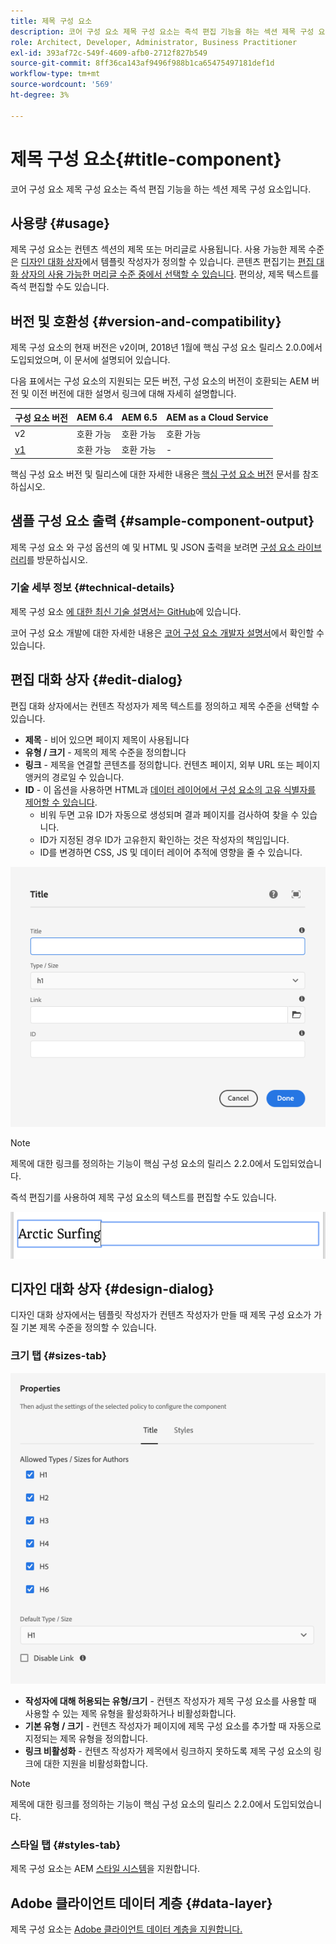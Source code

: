 ```yaml
---
title: 제목 구성 요소
description: 코어 구성 요소 제목 구성 요소는 즉석 편집 기능을 하는 섹션 제목 구성 요소입니다.
role: Architect, Developer, Administrator, Business Practitioner
exl-id: 393af72c-549f-4609-afb0-2712f827b549
source-git-commit: 8ff36ca143af9496f988b1ca65475497181def1d
workflow-type: tm+mt
source-wordcount: '569'
ht-degree: 3%

---
```


# 제목 구성 요소{#title-component}

코어 구성 요소 제목 구성 요소는 즉석 편집 기능을 하는 섹션 제목 구성 요소입니다.

## 사용량 {#usage}

제목 구성 요소는 컨텐츠 섹션의 제목 또는 머리글로 사용됩니다. 사용 가능한 제목 수준은 [디자인 대화 상자](#design-dialog)에서 템플릿 작성자가 정의할 수 있습니다. 콘텐츠 편집기는 [편집 대화 상자의 사용 가능한 머리글 수준 중에서 선택할 수 있습니다](#edit-dialog). 편의상, 제목 텍스트를 즉석 편집할 수도 있습니다.

## 버전 및 호환성 {#version-and-compatibility}

제목 구성 요소의 현재 버전은 v2이며, 2018년 1월에 핵심 구성 요소 릴리스 2.0.0에서 도입되었으며, 이 문서에 설명되어 있습니다.

다음 표에서는 구성 요소의 지원되는 모든 버전, 구성 요소의 버전이 호환되는 AEM 버전 및 이전 버전에 대한 설명서 링크에 대해 자세히 설명합니다.

| 구성 요소 버전 | AEM 6.4 | AEM 6.5 | AEM as a Cloud Service |
|---|---|---|---|
| v2 | 호환 가능 | 호환 가능 | 호환 가능 |
| [v1](v1/title-v1.md) | 호환 가능 | 호환 가능 | - |

핵심 구성 요소 버전 및 릴리스에 대한 자세한 내용은 [핵심 구성 요소 버전](/help/versions.md) 문서를 참조하십시오.

## 샘플 구성 요소 출력 {#sample-component-output}

제목 구성 요소 와 구성 옵션의 예 및 HTML 및 JSON 출력을 보려면 [구성 요소 라이브러리](https://adobe.com/go/aem_cmp_library_title)를 방문하십시오.

### 기술 세부 정보 {#technical-details}

제목 구성 요소 [에 대한 최신 기술 설명서는 GitHub](https://adobe.com/go/aem_cmp_tech_title_v2)에 있습니다.

코어 구성 요소 개발에 대한 자세한 내용은 [코어 구성 요소 개발자 설명서](/help/developing/overview.md)에서 확인할 수 있습니다.

## 편집 대화 상자 {#edit-dialog}

편집 대화 상자에서는 컨텐츠 작성자가 제목 텍스트를 정의하고 제목 수준을 선택할 수 있습니다.

* **제목**  - 비어 있으면 페이지 제목이 사용됩니다
* **유형 / 크기**  - 제목의 제목 수준을 정의합니다
* **링크**  - 제목을 연결할 콘텐츠를 정의합니다. 컨텐츠 페이지, 외부 URL 또는 페이지 앵커의 경로일 수 있습니다.
* **ID**  - 이 옵션을 사용하면 HTML과  [데이터 레이어에서 구성 요소의 고유 식별자를 제어할 수 있습니다](/help/developing/data-layer/overview.md).
   * 비워 두면 고유 ID가 자동으로 생성되며 결과 페이지를 검사하여 찾을 수 있습니다.
   * ID가 지정된 경우 ID가 고유한지 확인하는 것은 작성자의 책임입니다.
   * ID를 변경하면 CSS, JS 및 데이터 레이어 추적에 영향을 줄 수 있습니다.

![제목 구성 요소의 편집 대화 상자](/help/assets/title-edit.png)

>[!NOTE]
>
>제목에 대한 링크를 정의하는 기능이 핵심 구성 요소의 릴리스 2.2.0에서 도입되었습니다.

즉석 편집기를 사용하여 제목 구성 요소의 텍스트를 편집할 수도 있습니다.

![제목 구성 요소의 즉석 편집](/help/assets/title-edit-inline.png)

## 디자인 대화 상자 {#design-dialog}

디자인 대화 상자에서는 템플릿 작성자가 컨텐츠 작성자가 만들 때 제목 구성 요소가 가질 기본 제목 수준을 정의할 수 있습니다.

### 크기 탭 {#sizes-tab}

![제목 구성 요소의 디자인 대화 상자](/help/assets/title-design.png)

* **작성자에 대해 허용되는 유형/크기**  - 컨텐츠 작성자가 제목 구성 요소를 사용할 때 사용할 수 있는 제목 유형을 활성화하거나 비활성화합니다.
* **기본 유형 / 크기** - 컨텐츠 작성자가 페이지에 제목 구성 요소를 추가할 때 자동으로 지정되는 제목 유형을 정의합니다.
* **링크 비활성화** - 컨텐츠 작성자가 제목에서 링크하지 못하도록 제목 구성 요소의 링크에 대한 지원을 비활성화합니다.

>[!NOTE]
>
>제목에 대한 링크를 정의하는 기능이 핵심 구성 요소의 릴리스 2.2.0에서 도입되었습니다.

### 스타일 탭 {#styles-tab}

제목 구성 요소는 AEM [스타일 시스템](/help/get-started/authoring.md#component-styling)을 지원합니다.

## Adobe 클라이언트 데이터 계층 {#data-layer}

제목 구성 요소는 [Adobe 클라이언트 데이터 계층을 지원합니다.](/help/developing/data-layer/overview.md)
